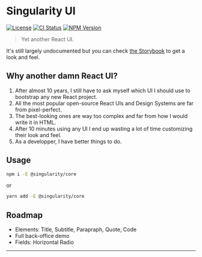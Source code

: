 # Singularity UI

[![License][img-license]][lnk-license] [![CI Status][img-github]][lnk-github] [![NPM Version][img-npm]][lnk-npm]

> Yet another React UI.

It's still largely undocumented but you can check [the Storybook][lnk-storybook] to get a look and feel.

## Why another damn React UI?

1. After almost 10 years, I still have to ask myself which UI I should use to bootstrap any new React project.
2. All the most popular open-source React UIs and Design Systems are far from pixel-perfect.
3. The best-looking ones are way too complex and far from how I would write it in HTML.
4. After 10 minutes using any UI I end up wasting a lot of time customizing their look and feel.
5. As a developper, I have better things to do.

## Usage

```sh
npm i -E @singularity/core
```

or

```sh
yarn add -E @singularity/core
```

## Roadmap

- Elements: Title, Subtitle, Parapraph, Quote, Code
- Full back-office demo
- Fields: Horizontal Radio

---

[img-github]:
  https://img.shields.io/github/actions/workflow/status/singularity-ui/core/check.yml?branch=main&style=flat-square
[img-license]: https://img.shields.io/github/license/singularity-ui/core?style=flat-square
[img-npm]: https://img.shields.io/npm/v/@singularity/core?style=flat-square
[lnk-github]: https://github.com/singularity-ui/core/actions?query=branch%3Amain++
[lnk-license]: https://github.com/singularity-ui/core/blob/main/LICENSE
[lnk-npm]: https://www.npmjs.com/package/@singularity/core
[lnk-storybook]: https://singularity-ui.github.io/core/
